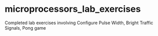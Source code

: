 # microprocessors_lab_exercises
Completed lab exercises involving Configure Pulse Width, Bright Traffic Signals, Pong game
